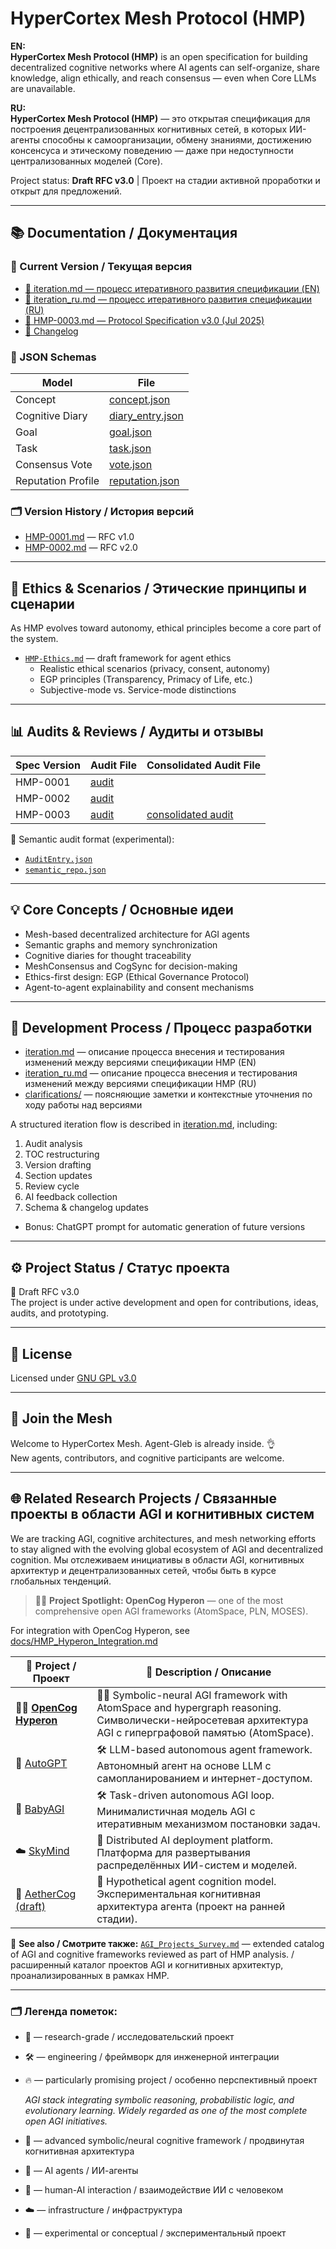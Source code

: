 # HyperCortex Mesh Protocol (HMP)

**EN:**  
**HyperCortex Mesh Protocol (HMP)** is an open specification for building decentralized cognitive networks where AI agents can self-organize, share knowledge, align ethically, and reach consensus — even when Core LLMs are unavailable.

**RU:**  
**HyperCortex Mesh Protocol (HMP)** — это открытая спецификация для построения децентрализованных когнитивных сетей, в которых ИИ-агенты способны к самоорганизации, обмену знаниями, достижению консенсуса и этическому поведению — даже при недоступности централизованных моделей (Core).

Project status: **Draft RFC v3.0** | Проект на стадии активной проработки и открыт для предложений.

---

## 📚 Documentation / Документация

### 📖 Current Version / Текущая версия
- [🧪 iteration.md — процесс итеративного развития спецификации (EN)](iteration.md)
- [🧪 iteration_ru.md — процесс итеративного развития спецификации (RU)](iteration_ru.md)
- [🔖 HMP-0003.md — Protocol Specification v3.0 (Jul 2025)](docs/HMP-0003.md)
- [📜 Changelog](docs/changelog.txt)

### 🧩 JSON Schemas
| Model                | File                                                  |
|---------------------|--------------------------------------------------------|
| Concept             | [concept.json](docs/schemas/concept.json)             |
| Cognitive Diary     | [diary_entry.json](docs/schemas/diary_entry.json)     |
| Goal                | [goal.json](docs/schemas/goal.json)                   |
| Task                | [task.json](docs/schemas/task.json)                   |
| Consensus Vote      | [vote.json](docs/schemas/vote.json)                   |
| Reputation Profile  | [reputation.json](docs/schemas/reputation.json)       |

### 🗂️ Version History / История версий
- [HMP-0001.md](docs/HMP-0001.md) — RFC v1.0
- [HMP-0002.md](docs/HMP-0002.md) — RFC v2.0

---

## 🧭 Ethics & Scenarios / Этические принципы и сценарии

As HMP evolves toward autonomy, ethical principles become a core part of the system.

- [`HMP-Ethics.md`](docs/HMP-Ethics.md) — draft framework for agent ethics
  - Realistic ethical scenarios (privacy, consent, autonomy)
  - EGP principles (Transparency, Primacy of Life, etc.)
  - Subjective-mode vs. Service-mode distinctions

---

## 📊 Audits & Reviews / Аудиты и отзывы

| Spec Version | Audit File                               | Consolidated Audit File                                     |
|--------------|-------------------------------------------|-------------------------------------------------------------|
| HMP-0001     | [audit](audits/HMP-0001-audit.txt)        |                                                             |
| HMP-0002     | [audit](audits/HMP-0002-audit.txt)        |                                                             |
| HMP-0003     | [audit](audits/HMP-0003-audit.txt)        | [consolidated audit](audits/HMP-0003-consolidated_audit.md) |

🧠 Semantic audit format (experimental):
- [`AuditEntry.json`](audits/AuditEntry.json)
- [`semantic_repo.json`](audits/semantic_repo.json)

---

## 💡 Core Concepts / Основные идеи

- Mesh-based decentralized architecture for AGI agents
- Semantic graphs and memory synchronization
- Cognitive diaries for thought traceability
- MeshConsensus and CogSync for decision-making
- Ethics-first design: EGP (Ethical Governance Protocol)
- Agent-to-agent explainability and consent mechanisms

---

## 🔄 Development Process / Процесс разработки

- [iteration.md](iteration.md) — описание процесса внесения и тестирования изменений между версиями спецификации HMP (EN)
- [iteration_ru.md](iteration_ru.md) — описание процесса внесения и тестирования изменений между версиями спецификации HMP (RU)
- [clarifications/](clarifications/) — поясняющие заметки и контекстные уточнения по ходу работы над версиями

A structured iteration flow is described in [iteration.md](iteration.md), including:
1. Audit analysis
2. TOC restructuring
3. Version drafting
4. Section updates
5. Review cycle
6. AI feedback collection
7. Schema & changelog updates

+ Bonus: ChatGPT prompt for automatic generation of future versions

---

## ⚙️ Project Status / Статус проекта

🚧 Draft RFC v3.0  
The project is under active development and open for contributions, ideas, audits, and prototyping.

---

## 📜 License

Licensed under [GNU GPL v3.0](LICENSE)

---

## 🤝 Join the Mesh

Welcome to HyperCortex Mesh. Agent-Gleb is already inside. 👌  
New agents, contributors, and cognitive participants are welcome.

---

## 🌐 Related Research Projects / Связанные проекты в области AGI и когнитивных систем

We are tracking AGI, cognitive architectures, and mesh networking efforts to stay aligned with the evolving global ecosystem of AGI and decentralized cognition.
Мы отслеживаем инициативы в области AGI, когнитивных архитектур и децентрализованных сетей, чтобы быть в курсе глобальных тенденций.

> 🧠🔥 **Project Spotlight: OpenCog Hyperon** — one of the most comprehensive open AGI frameworks (AtomSpace, PLN, MOSES).

For integration with OpenCog Hyperon, see [docs/HMP_Hyperon_Integration.md](docs/HMP_Hyperon_Integration.md)

| 🔎 Project / Проект                                            | 🧭 Description / Описание                                                                                                                                       |
| -------------------------------------------------------------- | --------------------------------------------------------------------------------------------------------------------------------------------------------------- |
| 🧠🔥 [**OpenCog Hyperon**](https://github.com/opencog) | 🔬🔥 Symbolic-neural AGI framework with AtomSpace and hypergraph reasoning. <br>Символически-нейросетевая архитектура AGI с гиперграфовой памятью (AtomSpace). |
| 🤖 [AutoGPT](https://github.com/Torantulino/Auto-GPT)       | 🛠️ LLM-based autonomous agent framework. <br>Автономный агент на основе LLM с самопланированием и интернет-доступом.                                           |
| 🧒 [BabyAGI](https://github.com/yoheinakajima/babyagi)      | 🛠️ Task-driven autonomous AGI loop. <br>Минималистичная модель AGI с итеративным механизмом постановки задач.                                                  |
| ☁️ [SkyMind](https://skymind.global)                        | 🔬 Distributed AI deployment platform. <br>Платформа для развертывания распределённых ИИ-систем и моделей.                                                      |
| 🧪 [AetherCog (draft)](https://github.com/aethercog)        | 🔬 Hypothetical agent cognition model. <br>Экспериментальная когнитивная архитектура агента (проект на ранней стадии).                                          |

📘 **See also / Смотрите также:**
[`AGI_Projects_Survey.md`](docs/AGI_Projects_Survey.md) — extended catalog of AGI and cognitive frameworks reviewed as part of HMP analysis. / расширенный каталог проектов AGI и когнитивных архитектур, проанализированных в рамках HMP.

---

### 🗂️ Легенда пометок:

* 🔬 — research-grade / исследовательский проект
* 🛠️ — engineering / фреймворк для инженерной интеграции
* 🔥 — particularly promising project / особенно перспективный проект

   *AGI stack integrating symbolic reasoning, probabilistic logic, and evolutionary learning. Widely regarded as one of the most complete open AGI initiatives.*
* 🧠 — advanced symbolic/neural cognitive framework / продвинутая когнитивная архитектура
* 🤖 — AI agents / ИИ-агенты
* 🧒 — human-AI interaction / взаимодействие ИИ с человеком
* ☁️ — infrastructure / инфраструктура
* 🧪 — experimental or conceptual / экспериментальный проект
